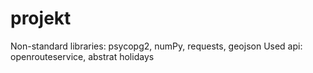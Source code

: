 # projekt
Non-standard libraries: psycopg2, numPy, requests, geojson
Used api: openrouteservice, abstrat holidays
